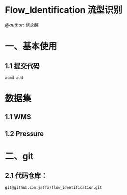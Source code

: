 # Flow_Identification 流型识别
*@author: 徐永麒*

# 一、基本使用
## 1.1 提交代码
```shell
xcmd add
```


# 数据集
## 1.1 WMS
## 1.2 Pressure


# 二、git

## 2.1 代码仓库：

    git@github.com:jaffx/flow_identification.git




